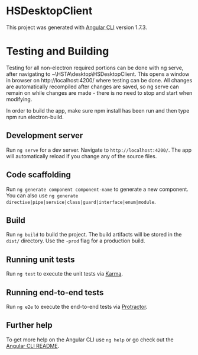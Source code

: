 # HSDesktopClient

This project was generated with [Angular CLI](https://github.com/angular/angular-cli) version 1.7.3.

# Testing and Building
Testing for all non-electron required portions can be done with ng serve, after navigating to ~\HSTA\desktop\HSDesktopClient. This opens a window in browser on http://localhost:4200/ where testing can be done. 
All changes are automatically recompiled after changes are saved, so ng serve can remain on while changes are made - there is no need to stop and start when modifying.

In order to build the app, make sure npm install has been run and then type npm run electron-build. 

## Development server

Run `ng serve` for a dev server. Navigate to `http://localhost:4200/`. The app will automatically reload if you change any of the source files.

## Code scaffolding

Run `ng generate component component-name` to generate a new component. You can also use `ng generate directive|pipe|service|class|guard|interface|enum|module`.

## Build

Run `ng build` to build the project. The build artifacts will be stored in the `dist/` directory. Use the `-prod` flag for a production build.

## Running unit tests

Run `ng test` to execute the unit tests via [Karma](https://karma-runner.github.io).

## Running end-to-end tests

Run `ng e2e` to execute the end-to-end tests via [Protractor](http://www.protractortest.org/).

## Further help

To get more help on the Angular CLI use `ng help` or go check out the [Angular CLI README](https://github.com/angular/angular-cli/blob/master/README.md).
